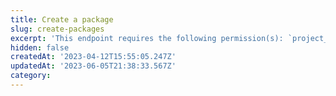 ```yaml
---
title: Create a package
slug: create-packages
excerpt: 'This endpoint requires the following permission(s): `project_configuration:packages:read_write`.'
hidden: false
createdAt: '2023-04-12T15:55:05.247Z'
updatedAt: '2023-06-05T21:38:33.567Z'
category: 
---
```

